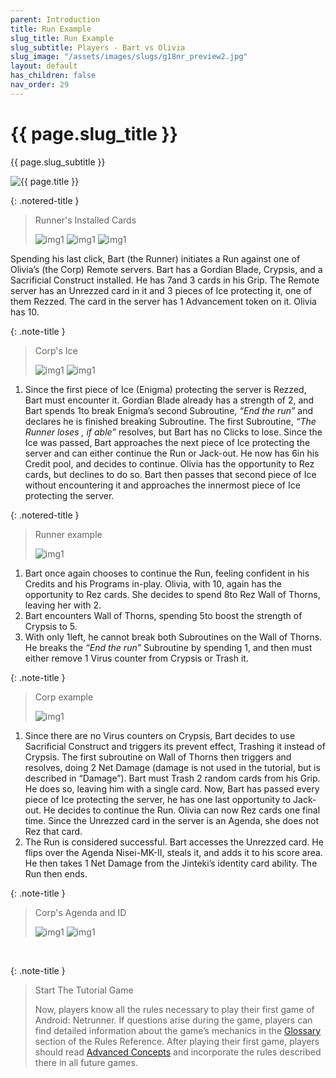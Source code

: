```yaml
---
parent: Introduction
title: Run Example
slug_title: Run Example
slug_subtitle: Players - Bart vs Olivia
slug_image: "/assets/images/slugs/g18nr_preview2.jpg"
layout: default
has_children: false
nav_order: 29
---
```

<div class="slug">
    <div class="title-container">
        <h1 class="page-slug_title">{{ page.slug_title }}</h1>
        <p class="page-slug_subtitle">{{ page.slug_subtitle }}</p>
    </div>
    <div class="image-container faded-left">
        <img src="{{ page.slug_image | relative_url }}" alt="{{ page.title }}" />
    </div>
</div>

{: .notered-title }
> Runner's Installed Cards
>
> ![img1](/assets/images/introduction/run_example/01043_gordian_blade.jpg)
> ![img1](/assets/images/introduction/run_example/01051_crypsis.jpg)
> ![img1](/assets/images/introduction/run_example/01048_sacrificial_construct.jpg)

Spending his last click, <span class="red-font-b">Bart</span> (the Runner) initiates a <span class="grey-font-bl">Run</span> against one of <span class="blue-font-b">Olivia’s</span> (the Corp) <span class="grey-font-bl">Remote</span> servers. <span class="red-font-b">Bart</span> has a <span class="red-font-b">Gordian Blade</span>, <span class="red-font-b">Crypsis</span>, and a <span class="red-font-b">Sacrificial Construct</span> installed. He has<span class="red-font-b"> 7</span><span class="nric-red credit"></span>and <span class="grey-font-b">3</span> cards in his <span class="grey-font-bl">Grip</span>. The <span class="grey-font-bl">Remote</span> server has an <span class="grey-font-bl">Unrezzed</span> card in it and <span class="grey-font-b">3</span> pieces of <span class="grey-font-bl">Ice</span> protecting it, one of them <span class="grey-font-bl">Rezzed</span>. The card in the server has <span class="grey-font-b">1</span> <span class="grey-font-bl">Advancement</span> token on it. <span class="blue-font-b">Olivia</span> has<span class="blue-font-b"> 10</span><span class="nric-blue credit"></span>.

{: .note-title }
> Corp's Ice
>
> ![img1](/assets/images/introduction/run_example/01111_enigma.jpg)
> ![img1](/assets/images/introduction/run_example/01078-wall-of-thorns.jpg)

1. Since the first piece of <span class="grey-font-bl">Ice</span> (<span class="blue-font-b">Enigma</span>) protecting the server is <span class="grey-font-bl">Rezzed</span>, <span class="red-font-b">Bart</span> must encounter it. <span class="red-font-b">Gordian Blade</span> already has a strength of <span class="grey-font-b">2</span>, and <span class="red-font-b">Bart</span> spends<span class="red-font-b"> 1</span><span class="nric-red credit"></span>to break <span class="blue-font-b">Enigma</span>’s second <span class="grey-font-bl">Subroutine</span>, _“End the run”_ and declares he is finished breaking <span class="grey-font-bl">Subroutine</span>. The first <span class="grey-font-bl">Subroutine</span>, _“The Runner loses <span class="nric-grey click"></span>, if able”_ resolves, but <span class="red-font-b">Bart</span> has no <span class="grey-font-bl">Clicks</span> to lose. Since the <span class="grey-font-bl">Ice</span> was passed, <span class="red-font-b">Bart</span> approaches the next piece of <span class="grey-font-bl">Ice</span> protecting the server and can either continue the <span class="grey-font-bl">Run</span> or <span class="grey-font-bl">Jack-out</span>. He now has<span class="red-font-b"> 6</span><span class="nric-red credit"></span>in his <span class="grey-font-bl">Credit</span> pool, and decides to continue. <span class="blue-font-b">Olivia</span> has the opportunity to <span class="grey-font-bl">Rez</span> cards, but declines to do so. <span class="red-font-b">Bart</span> then passes that second piece of <span class="grey-font-bl">Ice</span> without encountering it and approaches the innermost piece of <span class="grey-font-bl">Ice</span> protecting the server.

{: .notered-title }
> Runner example
> 
> ![img1](/assets/images/introduction/run_example/run-example-runner.jpg)

<ol class="custom-ol" style="--start: 2;">
<li>
<span class="red-font-b">Bart</span> once again chooses to continue the <span class="grey-font-bl">Run</span>, feeling confident in his <span class="grey-font-bl">Credits</span> and his <span class="grey-font-bl">Programs</span> in-play. <span class="blue-font-b">Olivia</span>, with<span class="blue-font-b"> 10</span><span class="nric-blue credit"></span>, again has the opportunity to <span class="grey-font-bl">Rez</span> cards. She decides to spend<span class="blue-font-b"> 8</span><span class="nric-blue credit"></span>to <span class="grey-font-bl">Rez</span> <span class="blue-font-b">Wall of Thorns</span>, leaving her with<span class="blue-font-b"> 2</span><span class="nric-blue credit"></span>.
</li>
<li>
<span class="red-font-b">Bart</span> encounters <span class="blue-font-b">Wall of Thorns</span>, spending<span class="red-font-b"> 5</span><span class="nric-red credit"></span>to boost the strength of <span class="red-font-b">Crypsis</span> to <span class="grey-font-b">5</span>.
</li>
<li>
With only<span class="red-font-b"> 1</span><span class="nric-red credit"></span>left, he cannot break both <span class="grey-font-bl">Subroutines</span> on the <span class="blue-font-b">Wall of Thorns</span>. He breaks the <i>“End the run”</i> <span class="grey-font-bl">Subroutine</span> by spending<span class="red-font-b"> 1</span><span class="nric-red credit"></span>, and then must either remove <span class="grey-font-b">1</span> <span class="grey-font-bl">Virus</span> counter from <span class="red-font-b">Crypsis</span> or <span class="grey-font-bl">Trash</span> it.
</li>
</ol>

{: .note-title }
> Corp example
> 
> ![img1](/assets/images/introduction/run_example/run-example-corp_crop.jpg)

<ol class="custom-ol" style="--start: 5;">
<li>
Since there are no <span class="grey-font-bl">Virus</span> counters on <span class="red-font-b">Crypsis</span>, <span class="red-font-b">Bart</span> decides to use <span class="red-font-b">Sacrificial Construct</span> and triggers its prevent effect, <span class="grey-font-bl">Trashing</span> it instead of <span class="red-font-b">Crypsis</span>. The first subroutine on <span class="blue-font-b">Wall of Thorns</span> then triggers and resolves, doing <span class="grey-font-b">2</span> <span class="grey-font-bl">Net Damage</span> (damage is not used in the tutorial, but is described in “Damage”). <span class="red-font-b">Bart</span> must <span class="grey-font-bl">Trash</span> <span class="grey-font-b">2</span> random cards from his <span class="grey-font-bl">Grip</span>. He does so, leaving him with a single card. Now, <span class="red-font-b">Bart</span> has passed every piece of <span class="grey-font-bl">Ice</span> protecting the server, he has one last opportunity to <span class="grey-font-bl">Jack-out</span>. He decides to continue the <span class="grey-font-bl">Run</span>. <span class="blue-font-b">Olivia</span> can now <span class="grey-font-bl">Rez</span> cards one final time. Since the <span class="grey-font-bl">Unrezzed</span> card in the server is an <span class="grey-font-bl">Agenda</span>, she does not <span class="grey-font-bl">Rez</span> that card.
</li>
<li>The <span class="grey-font-bl">Run</span> is considered successful. <span class="red-font-b">Bart</span> accesses the <span class="grey-font-bl">Unrezzed</span> card. He flips over the <span class="grey-font-bl">Agenda</span> Nisei-MK-II, steals it, and adds it to his score area. He then takes <span class="grey-font-b">1</span> <span class="grey-font-bl">Net Damage</span> from the Jinteki’s identity card ability. The <span class="grey-font-bl">Run</span> then ends.
</li>
</ol>

{: .note-title }
> Corp's Agenda and ID
>
> ![img1](/assets/images/introduction/run_example/01068-Nisei-MK-II.jpg)
> ![img1](/assets/images/introduction/run_example/01067-Jinteki-Personal-Evolution.jpg)

<br>

{: .note-title }
> Start The Tutorial Game
>
> Now, players know all the rules necessary to play their first game of Android: Netrunner. If questions arise during the game, players can find detailed information about the game’s mechanics in the [Glossary](/docs/glossary) section of the Rules Reference. After playing their first game, players should read [Advanced Concepts](/docs/advanced) and incorporate the rules described there in all future games.

<div class="nav-buttons">
  <a href="/docs/introduction/runners_turn" class="nav-button prev" aria-label="Previous page">
    <div class="nav-item"></div>
  </a>
  <a href="/docs/advanced" class="nav-button next" aria-label="Next page">
    <div class="nav-item"></div>
  </a>
</div>
